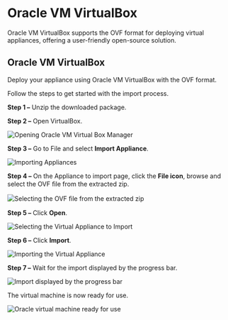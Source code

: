 # Oracle VM VirtualBox

Oracle VM VirtualBox supports the OVF format for deploying virtual appliances, offering a
user-friendly open-source solution.

## Oracle VM VirtualBox

Deploy your appliance using Oracle VM VirtualBox with the OVF format.

Follow the steps to get started with the import process.

**Step 1 –** Unzip the downloaded package.

**Step 2 –** Open VirtualBox.

![Opening Oracle VM Virtual Box Manager](/img/versioned_docs/endpointprotector_5.9.4/endpointprotector/install/openoraclevm.webp)

**Step 3 –** Go to File and select **Import Appliance**.

![Importing Appliances](/img/versioned_docs/endpointprotector_5.9.4/endpointprotector/install/importappliance.webp)

**Step 4 –** On the Appliance to import page, click the **File icon**, browse and select the OVF ﬁle
from the extracted zip.

![ Selecting the OVF ﬁle from the extracted zip](/img/versioned_docs/endpointprotector_5.9.4/endpointprotector/install/selectsource.webp)

**Step 5 –** Click **Open**.

![Selecting the Virtual Appliance to Import](/img/product_docs/accessanalyzer/11.6/accessanalyzer/admin/hostdiscovery/wizard/fileimport.webp)

**Step 6 –** Click **Import**.

![Importing the Virtual Appliance](/img/versioned_docs/endpointprotector_5.9.4/endpointprotector/install/appliancesettings.webp)

**Step 7 –** Wait for the import displayed by the progress bar.

![ Import displayed by the progress bar](/img/versioned_docs/endpointprotector_5.9.4/endpointprotector/install/importprogress.webp)

The virtual machine is now ready for use.

![ Oracle virtual machine ready for use](/img/versioned_docs/endpointprotector_5.9.4/endpointprotector/install/machineready.webp)
